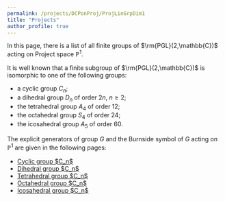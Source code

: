 ```yaml
---
permalink: /projects/DCPonProj/ProjLinGrpDim1
title: "Projects"
author_profile: true
---
```


In this page, there is a list of all finite groups of $\rm{PGL}(2,\mathbb{C})$ acting on Project space $\mathbb{P}^1$.

It is well known that a finite subgroup of $\rm{PGL}(2,\mathbb{C})$ is isomorphic to one of the following groups:
* a cyclic group $C_n$;
* a dihedral group $D_{n}$ of order $2n$, $n \geq 2$;
* the tetrahedral group $A_4$ of order 12;
* the octahedral group $S_4$ of order 24;
* the icosahedral group $A_5$ of order 60.

The explicit generators of group $G$ and the Burnside symbol of $G$ acting on $\mathbb{P}^1$ are given in the following pages:

<ul>
<li><a href="http://kaiqi-yang1994.github.io/files/DCPonProj/ProjLinGrpDim2/Cyclic">Cyclic group $C_n$</a></li>
<li><a href="http://kaiqi-yang1994.github.io/files/DCPonProj/ProjLinGrpDim2/Dihedral">Dihedral group $C_n$</a></li>
<li><a href="http://kaiqi-yang1994.github.io/files/DCPonProj/ProjLinGrpDim2/tetrahedral">Tetrahedral group $C_n$</a></li>
<li><a href="http://kaiqi-yang1994.github.io/files/DCPonProj/ProjLinGrpDim2/Octahedral">Octahedral group $C_n$</a></li>
<li><a href="http://kaiqi-yang1994.github.io/files/DCPonProj/ProjLinGrpDim2/Icosahedral">Icosahedral group $C_n$</a></li>
</ul>


